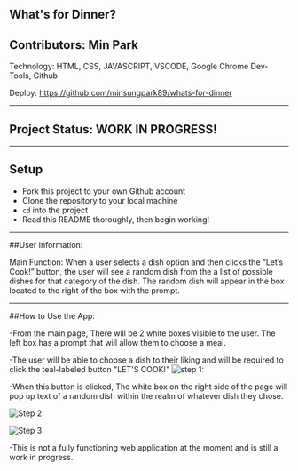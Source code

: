 ## What's for Dinner?

## Contributors: Min Park

Technology: HTML, CSS, JAVASCRIPT, VSCODE, Google Chrome Dev-Tools, Github

Deploy:
https://github.com/minsungpark89/whats-for-dinner
___________________________________________________________________________________________________________________________
## Project Status: WORK IN PROGRESS!
___________________________________________________________________________________________________________________________
## Setup

- Fork this project to your own Github account
- Clone the repository to your local machine
- `cd` into the project
- Read this README thoroughly, then begin working!
___________________________________________________________________________________________________________________________
##User Information:

Main Function: When a user selects a dish option and then clicks the “Let’s Cook!” button, the user will see a random dish from the a list of possible dishes for that category of the dish.  The random dish will appear in the box located to the right of the box with the prompt.
___________________________________________________________________________________________________________________________
##How to Use the App:

-From the main page, There will be 2 white boxes visible to the user.  The left box has a prompt that will allow them to choose a meal. 

-The user will be able to choose a dish to their liking and will be required to click the teal-labeled button "LET'S COOK!"
![step 1:](https://user-images.githubusercontent.com/39206140/126923202-842235f8-dd85-487b-80f6-8c6f39034503.png)
 
-When this button is clicked, The white box on the right side of the page will pop up text of a random dish within the realm of whatever dish they chose.

![Step 2:](https://user-images.githubusercontent.com/39206140/126923310-68f1e6a4-ebdc-4c94-b7d2-99c282fe8bb7.png)


![Step 3:](https://user-images.githubusercontent.com/39206140/126923370-b7220ee3-58ac-4694-83ad-e276aabf4373.png)

-This is not a fully functioning web application at the moment and is still a work in progress.  
